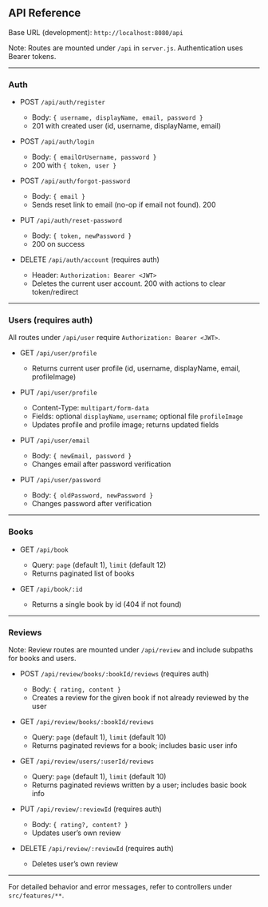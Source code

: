 ## API Reference

Base URL (development): `http://localhost:8080/api`

Note: Routes are mounted under `/api` in `server.js`. Authentication uses Bearer tokens.

---

### Auth

- POST `/api/auth/register`
  - Body: `{ username, displayName, email, password }`
  - 201 with created user (id, username, displayName, email)

- POST `/api/auth/login`
  - Body: `{ emailOrUsername, password }`
  - 200 with `{ token, user }`

- POST `/api/auth/forgot-password`
  - Body: `{ email }`
  - Sends reset link to email (no-op if email not found). 200

- PUT `/api/auth/reset-password`
  - Body: `{ token, newPassword }`
  - 200 on success

- DELETE `/api/auth/account` (requires auth)
  - Header: `Authorization: Bearer <JWT>`
  - Deletes the current user account. 200 with actions to clear token/redirect

---

### Users (requires auth)

All routes under `/api/user` require `Authorization: Bearer <JWT>`.

- GET `/api/user/profile`
  - Returns current user profile (id, username, displayName, email, profileImage)

- PUT `/api/user/profile`
  - Content-Type: `multipart/form-data`
  - Fields: optional `displayName`, `username`; optional file `profileImage`
  - Updates profile and profile image; returns updated fields

- PUT `/api/user/email`
  - Body: `{ newEmail, password }`
  - Changes email after password verification

- PUT `/api/user/password`
  - Body: `{ oldPassword, newPassword }`
  - Changes password after verification

---

### Books

- GET `/api/book`
  - Query: `page` (default 1), `limit` (default 12)
  - Returns paginated list of books

- GET `/api/book/:id`
  - Returns a single book by id (404 if not found)

---

### Reviews

Note: Review routes are mounted under `/api/review` and include subpaths for books and users.

- POST `/api/review/books/:bookId/reviews` (requires auth)
  - Body: `{ rating, content }`
  - Creates a review for the given book if not already reviewed by the user

- GET `/api/review/books/:bookId/reviews`
  - Query: `page` (default 1), `limit` (default 10)
  - Returns paginated reviews for a book; includes basic user info

- GET `/api/review/users/:userId/reviews`
  - Query: `page` (default 1), `limit` (default 10)
  - Returns paginated reviews written by a user; includes basic book info

- PUT `/api/review/:reviewId` (requires auth)
  - Body: `{ rating?, content? }`
  - Updates user’s own review

- DELETE `/api/review/:reviewId` (requires auth)
  - Deletes user’s own review

---

For detailed behavior and error messages, refer to controllers under `src/features/**`.

